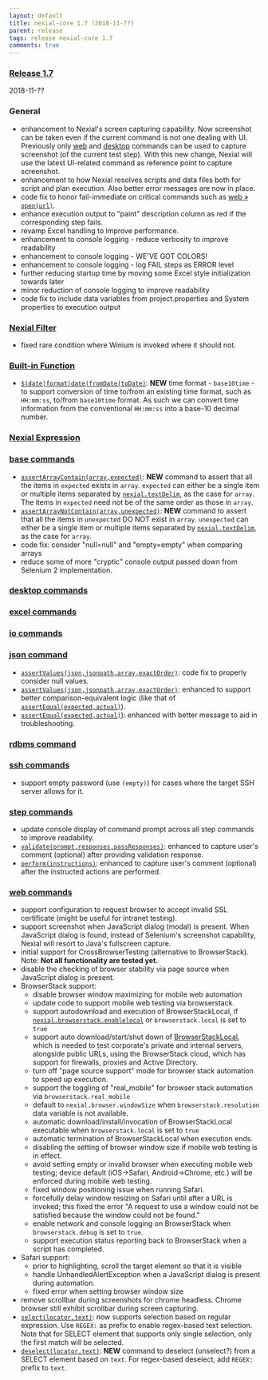 ```yaml
---
layout: default
title: nexial-core 1.7 (2018-11-??)
parent: release
tags: release nexial-core 1.7
comments: true
---
```


### <a href="https://github.com/nexiality/nexial-core/releases/tag/nexial-core-1.7" class="external-link" target="_nexial_link">Release 1.7</a>
2018-11-??


### General
- enhancement to Nexial's screen capturing capability. Now screenshot can be taken even if the current command is not
  one dealing with UI. Previously only [web](../commands/web) and [desktop](../commands/desktop) commands can be used to
  capture screenshot (of the current test step). With this new change, Nexial will use the latest UI-related command
  as reference point to capture screenshot. 
- enhancement to how Nexial resolves scripts and data files both for script and plan execution. Also better error
  messages are now in place.
- code fix to honor fail-immediate on critical commands such as [web &raquo; `open(url)`](../commands/web/open(url)).
- enhance execution output to "paint" description column as red if the corresponding step fails.
- revamp Excel handling to improve performance.
- enhancement to console logging - reduce verbosity to improve readability
- enhancement to console logging - WE'VE GOT COLORS!
- enhancement to console logging - log FAIL steps as ERROR level
- further reducing startup time by moving some Excel style initialization towards later
- minor reduction of console logging to improve readability
- code fix to include data variables from project.properties and System properties to execution output


### [Nexial Filter](../flowcontrols/filter)
- fixed rare condition where Winium is invoked where it should not.


### [Built-in Function](../functions)
- [`$(date|format|date|fromDate|toDate)`](../functions/$(date)): **NEW** time format - `base10time` - to support 
  conversion of time to/from an existing time format, such as `HH:mm:ss`, to/from `base10time` format. As such we can
  convert time information from the conventional `HH:mm:ss` into a base-10 decimal number.

### [Nexial Expression](../expressions)  


### [base commands](../commands/base)
- [`assertArrayContain(array,expected)`](../commands/base/assertArrayContain(array,expected)): **NEW** command to assert
  that all the items in `expected` exists in `array`. `expected` can either be a single item or multiple items separated
  by [`nexial.textDelim`](../systemvars/index#nexial.textDelim), as the case for `array`.  The items in `expected` need
  not be of the same order as those in `array`.
- [`assertArrayNotContain(array,unexpected)`](../commands/base/assertArrayNotContain(array,unexpected)): **NEW** command 
  to assert that all the items in `unexpected` DO NOT exist in `array`. `unexpected` can either be a single item or 
  multiple items separated by [`nexial.textDelim`](../systemvars/index#nexial.textDelim), as the case for `array`.
- code fix: consider "null=null" and "empty=empty" when comparing arrays
- reduce some of more "cryptic" console output passed down from Selenium 2 implementation.


### [desktop commands](../commands/desktop)


### [excel commands](../commands/excel)


### [io commands](../commands/io)


### [json command](../commands/json)
- [`assertValues(json,jsonpath,array,exactOrder)`](../commands/json/assertValues(json,jsonpath,array,exactOrder)): code
  fix to properly consider null values.
- [`assertValues(json,jsonpath,array,exactOrder)`](../commands/json/assertValues(json,jsonpath,array,exactOrder)): 
  enhanced to support better comparison-equivalent logic (like that of 
  [`assertEqual(expected,actual)`](../commands/json/assertEqual(expected,actual))).
- [`assertEqual(expected,actual)`](../commands/json/assertEqual(expected,actual))): enhanced with better message to aid
  in troubleshooting.


### [rdbms command](../commands/rdbms)


### [ssh commands](../commands/ssh)
- support empty password (use `(empty)`) for cases where the target SSH server allows for it.


### [step commands](../commands/step)
- update console display of command prompt across all step commands to improve readability.
- [`validate(prompt,responses,passResponses)`](../commands/step/validate(prompt,responses,passResponses)): enhanced to 
  capture user's comment (optional) after providing validation response.
- [`perform(instructions)`](../commands/step/perform(instructions)): enhanced to capture user's comment (optional) 
  after the instructed actions are performed.


### [web commands](../commands/web)
- support configuration to request browser to accept invalid SSL certificate (might be useful for intranet testing).
- support screenshot when JavaScript dialog (modal) is present. When JavaScript dialog is found, instead of Selenium's 
  screenshot capability, Nexial will resort to Java's fullscreen capture.
- initial support for CrossBrowserTesting (alternative to BrowserStack). Note: **Not all functionality are tested yet.**
- disable the checking of browser stability via page source when JavaScript dialog is present.
- BrowserStack support:
  - disable browser window maximizing for mobile web automation
  - update code to support mobile web testing via browserstack.
  - support autodownload and execution of BrowserStackLocal, if 
    [`nexial.browserstack.enablelocal`](../systemvars/index#nexial.browserstack.enablelocal) or `browserstack.local` is
    set to `true`
  - support auto download/start/shut down of 
    <a href="https://www.browserstack.com/local-testing#configuration" class="external-link" target="nexial_target">BrowserStackLocal</a>, 
    which is needed to test corporate's private and internal servers, alongside public URLs, using the BrowserStack 
    cloud, which has support for firewalls, proxies and Active Directory.
  - turn off "page source support" mode for browser stack automation to speed up execution.
  - support the toggling of "real_mobile" for browser stack automation via `browserstack.real_mobile`
  - default to `nexial.browser.windowSize` when `browserstack.resolution` data variable is not available.
  - automatic download/install/invocation of BrowserStackLocal executable when `browserstack.local` is set to `true`
  - automatic termination of BrowserStackLocal when execution ends.
  - disabling the setting of browser window size if mobile web testing is in effect.
  - avoid setting empty or invalid browser when executing mobile web testing; device default (iOS->Safari, 
    Android->Chrome, etc.) will be enforced during mobile web testing. 
  - fixed window positioning issue when running Safari.
  - forcefully delay window resizing on Safari until after a URL is invoked; this fixed the error "A request to use a 
    window could not be satisfied because the window could not be found."
  - enable network and console logging on BrowserStack when `browserstack.debug` is set to `true`.
  - support execution status reporting back to BrowserStack when a script has completed.
- Safari support:
  - prior to highlighting, scroll the target element so that it is visible
  - handle UnhandledAlertException when a JavaScript dialog is present during automation.
  - fixed error when setting browser window size
- remove scrollbar during screenshots for chrome headless. Chrome browser still exhibit scrollbar during screen capturing.
- [`select(locator,text)`](../commands/web/select(locator,text)): now supports selection based on regular expression. 
  Use `REGEX:` as prefix to enable regex-based text selection. Note that for SELECT element that supports only single
  selection, only the first match will be selected.
- [`deselect(locator,text)`](../commands/web/deselect(locator,text)): **NEW** command to deselect (unselect?) from a
  SELECT element based on `text`. For regex-based deselect, add `REGEX:` prefix to `text`.

